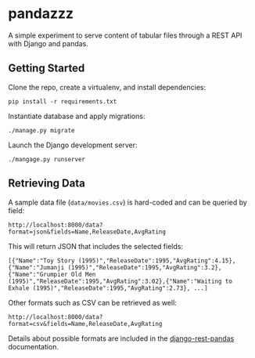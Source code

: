 # pandazzz
A simple experiment to serve content of tabular files through a REST API with Django and pandas.

## Getting Started

Clone the repo, create a virtualenv, and install dependencies:

```
pip install -r requirements.txt
```

Instantiate database and apply migrations:

```
./manage.py migrate
```

Launch the Django development server:

```
./mangage.py runserver
```

## Retrieving Data

A sample data file (`data/movies.csv`) is hard-coded and can be queried by field:

```
http://localhost:8000/data?format=json&fields=Name,ReleaseDate,AvgRating
```

This will return JSON that includes the selected fields:

```
[{"Name":"Toy Story (1995)","ReleaseDate":1995,"AvgRating":4.15},{"Name":"Jumanji (1995)","ReleaseDate":1995,"AvgRating":3.2},{"Name":"Grumpier Old Men (1995)","ReleaseDate":1995,"AvgRating":3.02},{"Name":"Waiting to Exhale (1995)","ReleaseDate":1995,"AvgRating":2.73}, ...]
```

Other formats such as CSV can be retrieved as well:

```
http://localhost:8000/data?format=csv&fields=Name,ReleaseDate,AvgRating
```

Details about possible formats are included in the [django-rest-pandas](https://github.com/wq/django-rest-pandas) documentation.


